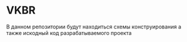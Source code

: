 # VKBR
В данном репозитории будут находиться схемы конструирования а также искодный код разрабатываемого проекта
